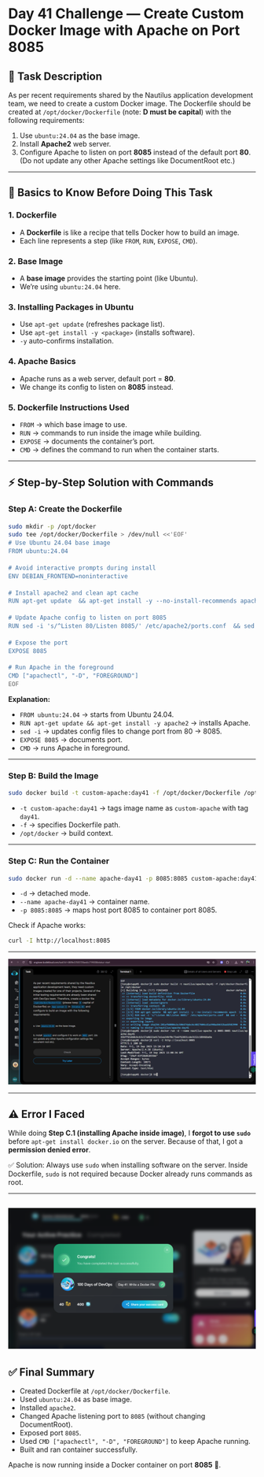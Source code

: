 
# Day 41 Challenge — Create Custom Docker Image with Apache on Port 8085

## 📝 Task Description
As per recent requirements shared by the Nautilus application development team, we need to create a custom Docker image. The Dockerfile should be created at `/opt/docker/Dockerfile` (note: **D must be capital**) with the following requirements:

1. Use `ubuntu:24.04` as the base image.  
2. Install **Apache2** web server.  
3. Configure Apache to listen on port **8085** instead of the default port **80**.  
   (Do not update any other Apache settings like DocumentRoot etc.)  

---

## 🔑 Basics to Know Before Doing This Task

### 1. Dockerfile
- A **Dockerfile** is like a recipe that tells Docker how to build an image.  
- Each line represents a step (like `FROM`, `RUN`, `EXPOSE`, `CMD`).

### 2. Base Image
- A **base image** provides the starting point (like Ubuntu).  
- We’re using `ubuntu:24.04` here.

### 3. Installing Packages in Ubuntu
- Use `apt-get update` (refreshes package list).  
- Use `apt-get install -y <package>` (installs software).  
- `-y` auto-confirms installation.

### 4. Apache Basics
- Apache runs as a web server, default port = **80**.  
- We change its config to listen on **8085** instead.

### 5. Dockerfile Instructions Used
- `FROM` → which base image to use.  
- `RUN` → commands to run inside the image while building.  
- `EXPOSE` → documents the container’s port.  
- `CMD` → defines the command to run when the container starts.

---

## ⚡ Step-by-Step Solution with Commands

### Step A: Create the Dockerfile
```bash
sudo mkdir -p /opt/docker
sudo tee /opt/docker/Dockerfile > /dev/null <<'EOF'
# Use Ubuntu 24.04 base image
FROM ubuntu:24.04

# Avoid interactive prompts during install
ENV DEBIAN_FRONTEND=noninteractive

# Install apache2 and clean apt cache
RUN apt-get update  && apt-get install -y --no-install-recommends apache2  && rm -rf /var/lib/apt/lists/*

# Update Apache config to listen on port 8085
RUN sed -i 's/^Listen 80/Listen 8085/' /etc/apache2/ports.conf  && sed -i 's/<VirtualHost \*:80>/<VirtualHost *:8085>/' /etc/apache2/sites-available/000-default.conf

# Expose the port
EXPOSE 8085

# Run Apache in the foreground
CMD ["apachectl", "-D", "FOREGROUND"]
EOF
```

**Explanation:**  
- `FROM ubuntu:24.04` → starts from Ubuntu 24.04.  
- `RUN apt-get update && apt-get install -y apache2` → installs Apache.  
- `sed -i` → updates config files to change port from 80 → 8085.  
- `EXPOSE 8085` → documents port.  
- `CMD` → runs Apache in foreground.

---

### Step B: Build the Image
```bash
sudo docker build -t custom-apache:day41 -f /opt/docker/Dockerfile /opt/docker
```
- `-t custom-apache:day41` → tags image name as `custom-apache` with tag `day41`.  
- `-f` → specifies Dockerfile path.  
- `/opt/docker` → build context.

---

### Step C: Run the Container
```bash
sudo docker run -d --name apache-day41 -p 8085:8085 custom-apache:day41
```
- `-d` → detached mode.  
- `--name apache-day41` → container name.  
- `-p 8085:8085` → maps host port 8085 to container port 8085.

Check if Apache works:  
```bash
curl -I http://localhost:8085
```

---
![Screenshot 2025-09-19 204036](assets/Screenshot%202025-09-19%20204036.png)


---

## ⚠️ Error I Faced
While doing **Step C.1 (installing Apache inside image)**, I **forgot to use `sudo`** before `apt-get install docker.io` on the server. Because of that, I got a **permission denied error**.  

✅ Solution: Always use `sudo` when installing software on the server. Inside Dockerfile, `sudo` is not required because Docker already runs commands as root.

---

![Screenshot 2025-09-19 204213](assets/Screenshot%202025-09-19%20204213.png)
---

## ✅ Final Summary
- Created Dockerfile at `/opt/docker/Dockerfile`.  
- Used `ubuntu:24.04` as base image.  
- Installed `apache2`.  
- Changed Apache listening port to `8085` (without changing DocumentRoot).  
- Exposed port `8085`.  
- Used `CMD ["apachectl", "-D", "FOREGROUND"]` to keep Apache running.  
- Built and ran container successfully.  

Apache is now running inside a Docker container on port **8085** 🚀.
